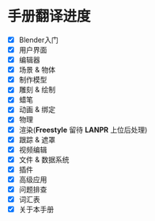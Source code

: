 # 手册翻译进度
- [x] Blender入门
- [x] 用户界面
- [x] 编辑器
- [x] 场景 & 物体
- [x] 制作模型
- [x] 雕刻 & 绘制
- [x] 蜡笔
- [x] 动画 & 绑定
- [x] 物理
- [x] 渲染(**Freestyle** 留待 **LANPR** 上位后处理)
- [x] 跟踪 & 遮罩
- [x] 视频编辑
- [x] 文件 & 数据系统
- [x] 插件
- [x] 高级应用
- [x] 问题排查
- [x] 词汇表
- [x] 关于本手册
